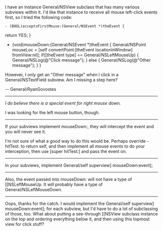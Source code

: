 

I have an instance General/NSView subclass that has many various subviews within it. I'd like that instance to receive all mouse left-click events first, so I tried the following code:

    - (BOOL)acceptsFirstMouse:(General/NSEvent *)theEvent {
   return YES;
}

- (void)mouseDown:(General/NSEvent *)theEvent {
   General/NSPoint mouseLoc = [self convertPoint:[theEvent locationInWindow] fromView:nil];
   if([theEvent type] == General/NSLeftMouseUp) {
      General/NSLog(@"Click message");
   } else {
      General/NSLog(@"Other message");
   }
}

However, I only get an "Other message" when I click in a General/NSTextField subview. Am I missing a step here?

-- General/RyanGovostes

----

*I do believe there is a special event for right mouse down.*

I was looking for the left mouse button, though.

----

If your subviews implement mouseDown:, they will intercept the event and you will never see it.

I'm not sure of what a good way to do this would be. Perhaps override -hitTest: to return self, and then implement all mouse events to do your interception, then use     [super hitTest:] and pass the event on.

----

 In your subviews, implement General/self superview] mouseDown:event];

----

Also, the event passed into     mouseDown: will not have a type of     [[NSLeftMouseUp. It will probably have a type of     General/NSLeftMouseDown.

----

Oops, thanks for the catch. I would implement the     General/self superview] mouseDown:event]; for each subview, but I'd have to do a lot of subclassing of those, too. What about putting a see-through [[NSView subclass instance on the top and ordering everything below it, and then using this topmost view for click stuff?